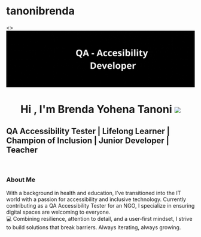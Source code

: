 # tanonibrenda
<>
<img src="banner.gif"/>
<h1 align="center"><b>Hi , I'm Brenda Yohena Tanoni </b><img src="https://media.giphy.com/media/hvRJCLFzcasrR4ia7z/giphy.gif" width="35"></h1>
<h2>QA Accessibility Tester | Lifelong Learner | Champion of Inclusion | Junior Developer | Teacher</h1>
<br>
<h3>About Me</h3>
<p>
With a background in health and education, I’ve transitioned into the IT world with a passion for accessibility and inclusive technology. Currently contributing as a QA Accessibility Tester for an NGO, I specialize in ensuring digital spaces are welcoming to everyone.<br>
 💻 Combining resilience, attention to detail, and a user-first mindset, I strive to build solutions that break barriers. Always iterating, always growing.
</p>

